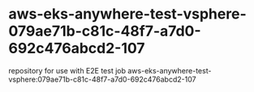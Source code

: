 # aws-eks-anywhere-test-vsphere-079ae71b-c81c-48f7-a7d0-692c476abcd2-107
repository for use with E2E test job aws-eks-anywhere-test-vsphere:079ae71b-c81c-48f7-a7d0-692c476abcd2-107
